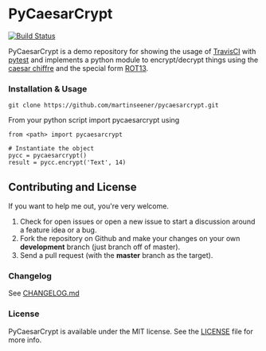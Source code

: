 # PyCaesarCrypt

[![Build Status](https://travis-ci.org/martinseener/pycaesarcrypt.svg?branch=master)](https://travis-ci.org/martinseener/pycaesarcrypt)

PyCaesarCrypt is a demo repository for showing the usage of [TravisCI](https://travis-ci.org/) with [pytest](https://pytest.org) and implements a python module to encrypt/decrypt things using the [caesar chiffre](https://en.wikipedia.org/wiki/Caesar_cipher) and the special form [ROT13](https://en.wikipedia.org/wiki/ROT13).

### Installation & Usage

```
git clone https://github.com/martinseener/pycaesarcrypt.git
```

From your python script import pycaesarcrypt using

```
from <path> import pycaesarcrypt

# Instantiate the object
pycc = pycaesarcrypt()
result = pycc.encrypt('Text', 14)
```

## Contributing and License

If you want to help me out, you're very welcome.

1. Check for open issues or open a new issue to start a discussion around a feature idea or a bug.
2. Fork the repository on Github and make your changes on your own **development** branch (just branch off of master).
3. Send a pull request (with the **master** branch as the target).

### Changelog

See [CHANGELOG.md](CHANGELOG.md)

### License

PyCaesarCrypt is available under the MIT license. See the [LICENSE](LICENSE) file for more info.